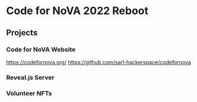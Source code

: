 # Code for NoVA 2022 Reboot

## Projects

### Code for NoVA Website

https://codefornova.org/
https://github.com/sarl-hackerspace/codefornova

### Reveal.js Server

### Volunteer NFTs
